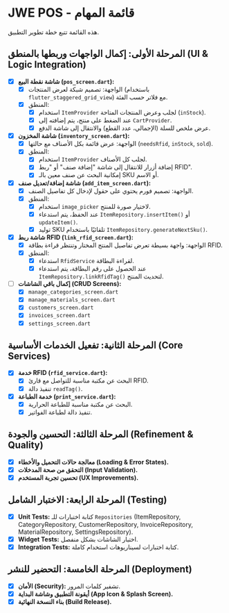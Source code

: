 # JWE POS - قائمة المهام

هذه القائمة تتبع خطة تطوير التطبيق.

## المرحلة الأولى: إكمال الواجهات وربطها بالمنطق (UI & Logic Integration)

- [x] **شاشة نقطة البيع (`pos_screen.dart`):**
  - [x] الواجهة: تصميم شبكة لعرض المنتجات (باستخدام `flutter_staggered_grid_view`) مع فلاتر حسب الفئة.
  - [x] المنطق:
    - [x] استخدام `ItemProvider` لجلب وعرض المنتجات المتاحة (`inStock`).
    - [x] عند الضغط على منتج، يتم إضافته إلى `CartProvider`.
    - [x] عرض ملخص للسلة (الإجمالي، عدد القطع) والانتقال إلى شاشة الدفع.
- [x] **شاشة المخزون (`inventory_screen.dart`):**
  - [x] الواجهة: عرض قائمة بكل الأصناف مع حالتها (`needsRfid`, `inStock`, `sold`).
  - [x] المنطق:
    - [x] استخدام `ItemProvider` لجلب كل الأصناف.
    - [x] إضافة أزرار للانتقال إلى شاشة "إضافة صنف" أو "ربط RFID".
    - [x] إمكانية البحث عن صنف معين بالـ SKU أو الاسم.
- [x] **شاشة إضافة/تعديل صنف (`add_item_screen.dart`):**
  - [x] الواجهة: تصميم فورم يحتوي على حقول لإدخال كل تفاصيل الصنف.
  - [x] المنطق:
    - [x] استخدام `image_picker` لاختيار صورة للمنتج.
    - [x] عند الحفظ، يتم استدعاء `ItemRepository.insertItem()` أو `updateItem()`.
    - [x] توليد SKU تلقائيًا باستخدام `ItemRepository.generateNextSku()`.
- [x] **شاشة ربط RFID (`link_rfid_screen.dart`):**
  - [x] الواجهة: واجهة بسيطة تعرض تفاصيل المنتج المختار وتنتظر قراءة بطاقة RFID.
  - [x] المنطق:
    - [x] استدعاء `RfidService` لقراءة البطاقة.
    - [x] عند الحصول على رقم البطاقة، يتم استدعاء `ItemRepository.linkRfidTag()` لتحديث المنتج.
- [ ] **إكمال باقي الشاشات (CRUD Screens):**
  - [x] `manage_categories_screen.dart`
  - [x] `manage_materials_screen.dart`
  - [x] `customers_screen.dart`
  - [x] `invoices_screen.dart`
  - [x] `settings_screen.dart`

## المرحلة الثانية: تفعيل الخدمات الأساسية (Core Services)

- [x] **خدمة RFID (`rfid_service.dart`):**
  - [x] البحث عن مكتبة مناسبة للتواصل مع قارئ RFID.
  - [x] تنفيذ دالة `readTag()`.
- [x] **خدمة الطباعة (`print_service.dart`):**
  - [x] البحث عن مكتبة مناسبة للطباعة الحرارية.
  - [x] تنفيذ دالة لطباعة الفواتير.

## المرحلة الثالثة: التحسين والجودة (Refinement & Quality)

- [x] **معالجة حالات التحميل والأخطاء (Loading & Error States).**
- [x] **التحقق من صحة المدخلات (Input Validation).**
- [x] **تحسين تجربة المستخدم (UX Improvements).**

## المرحلة الرابعة: الاختبار الشامل (Testing)

- [x] **Unit Tests:** كتابة اختبارات للـ `Repositories` (ItemRepository, CategoryRepository, CustomerRepository, InvoiceRepository, MaterialRepository, SettingsRepository).
- [x] **Widget Tests:** اختبار الشاشات بشكل منفصل.
- [x] **Integration Tests:** كتابة اختبارات لسيناريوهات استخدام كاملة.

## المرحلة الخامسة: التحضير للنشر (Deployment)

- [x] **الأمان (Security):** تشفير كلمات المرور.
- [x] **أيقونة التطبيق وشاشة البداية (App Icon & Splash Screen).**
- [x] **بناء النسخة النهائية (Build Release).**
